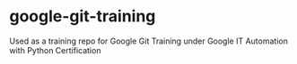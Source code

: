 # google-git-training
Used as a training repo for Google Git Training under Google IT Automation with Python Certification
